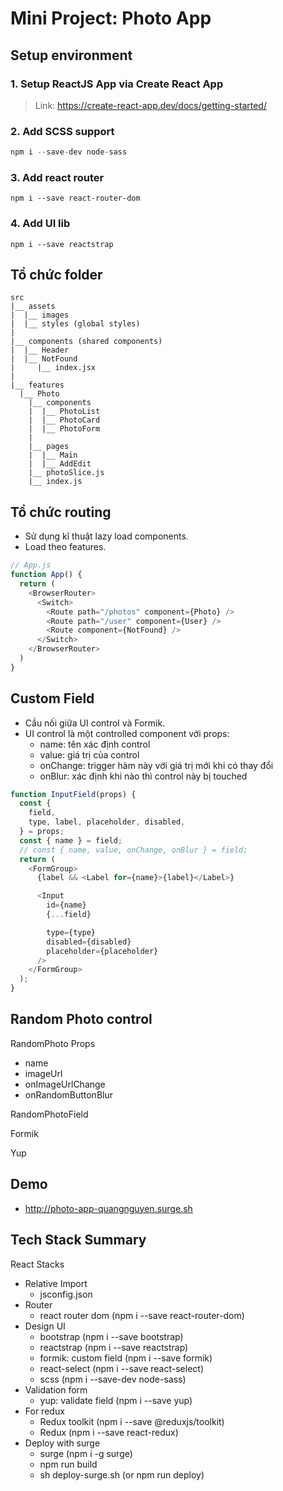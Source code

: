 # Mini Project: Photo App

## Setup environment 
### 1. Setup ReactJS App via Create React App

> Link: https://create-react-app.dev/docs/getting-started/

### 2. Add SCSS support

```js
npm i --save-dev node-sass
```

### 3. Add react router 

```
npm i --save react-router-dom
```

### 4. Add UI lib

```
npm i --save reactstrap
```


## Tổ chức folder

```
src
|__ assets
|  |__ images
|  |__ styles (global styles) 
|
|__ components (shared components)
|  |__ Header
|  |__ NotFound
|     |__ index.jsx
| 
|__ features
  |__ Photo
    |__ components
    |  |__ PhotoList
    |  |__ PhotoCard
    |  |__ PhotoForm
    |
    |__ pages
    |  |__ Main
    |  |__ AddEdit
    |__ photoSlice.js
    |__ index.js
```

## Tổ chức routing

- Sử dụng kĩ thuật lazy load components.
- Load theo features.

```js
// App.js
function App() {
  return (
    <BrowserRouter>
      <Switch>
        <Route path="/photos" component={Photo} />
        <Route path="/user" component={User} />
        <Route component={NotFound} />
      </Switch>
    </BrowserRouter>
  )
}
```

## Custom Field 

- Cầu nối giữa UI control và Formik.
- UI control là một controlled component với props: 
  - name: tên xác định control
  - value: giá trị của control
  - onChange: trigger hàm này với giá trị mới khi có thay đổi
  - onBlur: xác định khi nào thì control này bị touched

```js
function InputField(props) {
  const {
    field,
    type, label, placeholder, disabled,
  } = props;
  const { name } = field;
  // const { name, value, onChange, onBlur } = field;
  return (
    <FormGroup>
      {label && <Label for={name}>{label}</Label>}

      <Input
        id={name}
        {...field}

        type={type}
        disabled={disabled}
        placeholder={placeholder}
      />
    </FormGroup>
  );
}
```

## Random Photo control

RandomPhoto
Props
  - name
  - imageUrl 
  - onImageUrlChange 
  - onRandomButtonBlur

RandomPhotoField

Formik

Yup

## Demo
  - http://photo-app-quangnguyen.surge.sh

## Tech Stack Summary
React Stacks
  - Relative Import
    - jsconfig.json
  - Router
    - react router dom (npm i --save react-router-dom)
  - Design UI
    - bootstrap (npm i --save bootstrap)
    - reactstrap (npm i --save reactstrap)
    - formik: custom field (npm i --save formik)
    - react-select (npm i --save react-select)
    - scss (npm i --save-dev node-sass)
  - Validation form
    - yup: validate field (npm i --save yup)
  - For redux
    - Redux toolkit (npm i --save @reduxjs/toolkit)
    - Redux (npm i --save react-redux)
  - Deploy with surge
    - surge (npm i -g surge)
    - npm run build
    - sh deploy-surge.sh (or npm run deploy)